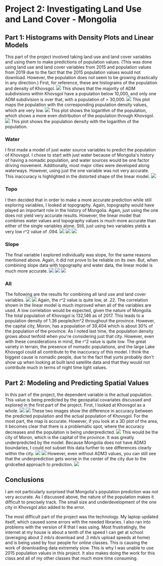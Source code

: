 # Project 2: Investigating Land Use and Land Cover - Mongolia

## Part 1: Histograms with Density Plots and Linear Models
This part of the project involved taking land use and land cover variables and using them to make predictions of population values. (This was done using land use and land cover variables from 2015 and population values from 2019 due to the fact that the 2015 population values would not download. However, the population does not seem to be growing drastically in any direction.) First, for reference, these are histograms of the population and density of Khovsgol.
![](popHisto.png)
This shows that the majority of ADM subdivisions within Khovsgol have a population below 10,000, and only one ADM subdivision is over that, with a population of > 30,000.
![](densityPop.png)
This plot maps the population with the corresponding population density values, which are very low.
![](logPopHisto.png)
This plot shows the logarithm of the population, which shows a more even distribution of the population through Khovsgol.
![](logPopDensity.png)
This plot shows the population density with the logarithm of the population.
### Water
I first made a model of just water source variables to predict the population of Khovsgol. I chose to start with just water because of Mongolia's history of having a nomadic population, and water sources would be one factor driving movement. Additionally, most major cities were developed along waterways. However, using just the one variable was not very accurate. This inaccuracy is highlighted in the distorted shape of the linear model.
![](finalWater.png)
### Topo
I then decided that in order to make a more accurate prediction while still exploring variables, I looked at topography. Again, topography would have played an important role in the history of Mongolia. Again, just using the one does not yield very accurate results. However, the linear model that combines water values and topography values is much more accurate than either of the single variables alone. Still, just using two variables yields a very low r^2 value of .094.
![](finalTopo.png)
![](water28topo.png)
![](watertopofit.png)
### Slope
The final variable I explored individually was slope, for the same reasons mentioned above. Again, it did not prove to be reliable on its own. But, when combining slope data with topography and water data, the linear model is much more accurate.
![](finalSlope.png)
![](watertoposlope28.png)
![](watertoposlopefit.png)
### All
The following are the results for combining all land use and land cover variables.
![](allvarspart1.png)
![](all_var_fit.png)
Again, the r^2 value is quite low, at .22. The correlation shown in the linear model is much improved when all of the variables are used. A low correlation would be expected, given the nature of Mongolia. The total population of Khovsgol is 132,146 as of 2017. This leads to a population density of 1.36 people/km^2 throughout the province. However, the capital city, Moron, has a population of 39,404 which is about 30% of the population of the province. As I noted last time, the population density grows about tenfold when you're considering just that city. However, even with these considerations in mind, the r^2 value is quite low. The great variety in terrain, the presence of nomadic populations, and the large Lake Khovsgol could all contribute to the inaccuracy of this model. I think the biggest cause is nomadic people, due to the fact that yurts probably don't show up when looking at built land satellite data and that they would not contribute much in terms of night time light values.

## Part 2: Modeling and Predicting Spatial Values
In this part of the project, the dependent variable is the actual population. This value is being predicted by the geospatial covariates discussed and explored in the first part of the project. First, I looked at Khovsgol as a whole.
![](khovDiff.png)
![](khovDiffMap.png)
These two images show the difference in accuracy between the predicted population and the actual population of Khovsgol. For the most part, the map is accurate. However, if you look at a 3D plot of the area, it becomes clear that there is a problematic spot, where the accuracy decreases and the population is being underpredicted.
![](khov3D.png)
This would be the city of Moron, which is the capital of the province. It was greatly underpredicted by the model. Because Mongolia does not have ADM3 boundaries, I could not subset this data further to see differences clearly within the city.
![](MoronDiff.png)
![](moronDiffMap.png)
However, even without ADM3 values, you can still see that the underprediction gets worse in the center of the city due to the gridcelled approach to prediction.
![](moron3D.png)


## Conclusions
I am not particularly surprised that Mongolia's population prediction was not very accurate. As I discussed above, the nature of the population makes it difficult to precisely track. The small size and underdevelopment of the one city in Khovsgol also added to the error.

The most difficult part of the project was the technology. My laptop updated itself, which caused some errors with the needed libraries. I also ran into problems with the version of R that I was using. Most frustratingly, the internet at my house is about a tenth of the speed I can get at school (averaging about 2 mb/s download and .3 mb/s upload speeds at home) and is being used by four people for online classes. This is causing the work of downloading data extremely slow. This is why I was unable to use 2015 population values in this project. It also makes doing the work for this class and all of my other classes that much more time consuming.
